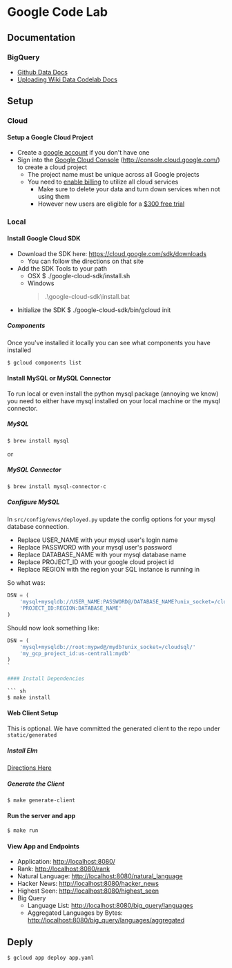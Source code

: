 Google Code Lab
===============

## Documentation

### BigQuery

- [Github Data Docs](docs/big_query/github/github.md)
- [Uploading Wiki Data Codelab Docs](docs/big_query/wiki/wiki.md)


## Setup

### Cloud

#### Setup a Google Cloud Project

- Create a [google account](https://accounts.google.com/SignUp) if you don't have one
- Sign into the [Google Cloud Console](http://console.cloud.google.com/) (http://console.cloud.google.com/) to create a cloud project
  - The project name must be unique across all Google projects
  - You need to [enable billing](https://console.developers.google.com/billing) to utilize all cloud services
    - Make sure to delete your data and turn down services when not using them
    - However new users are eligible for a [$300 free trial](https://console.developers.google.com/billing/freetrial?hl=en)

### Local

#### Install Google Cloud SDK

- Download the SDK here: https://cloud.google.com/sdk/downloads
  - You can follow the directions on that site
- Add the SDK Tools to your path
  - OSX
    $ ./google-cloud-sdk/install.sh
  - Windows
    > .\google-cloud-sdk\install.bat
- Initialize the SDK
  $ ./google-cloud-sdk/bin/gcloud init

##### Components

Once you've installed it locally you can see what components you have installed

    $ gcloud components list

#### Install MySQL or MySQL Connector

To run local or even install the python mysql package (annoying we know) you need to either have mysql installed on your local machine or the mysql connector.

##### MySQL

```sh
$ brew install mysql
```

or

##### MySQL Connector

``` sh
$ brew install mysql-connector-c
```

##### Configure MySQL

In `src/config/envs/deployed.py` update the config options for your mysql database connection.

- Replace USER_NAME with your mysql user's login name
- Replace PASSWORD with your mysql user's password
- Replace DATABASE_NAME with your mysql database name
- Replace PROJECT_ID with your google cloud project id
- Replace REGION with the region your SQL instance is running in

So what was:

``` py
DSN = (
    'mysql+mysqldb://USER_NAME:PASSWORD@/DATABASE_NAME?unix_socket=/cloudsql/'
    'PROJECT_ID:REGION:DATABASE_NAME'
)
```

Should now look something like:

``` py
DSN = (
    'mysql+mysqldb://root:mypwd@/mydb?unix_socket=/cloudsql/'
    'my_gcp_project_id:us-central1:mydb'
)
`

#### Install Dependencies

``` sh
$ make install
```

#### Web Client Setup

This is optional. We have committed the generated client to the repo under `static/generated`

##### Install Elm

[Directions Here](https://guide.elm-lang.org/install.html)

##### Generate the Client

``` sh
$ make generate-client
```

#### Run the server and app

``` sh
$ make run
```

#### View App and Endpoints

- Application: [http://localhost:8080/](http://localhost:8080/)
- Rank: [http://localhost:8080/rank](http://localhost:8080/rank)
- Natural Language: [http://localhost:8080/natural_language](http://localhost:8080/natural_language)
- Hacker News: [http://localhost:8080/hacker_news](http://localhost:8080/hacker_news)
- Highest Seen: [http://localhost:8080/highest_seen](http://localhost:8080/highest_seen)
- Big Query
  - Language List: [http://localhost:8080/big_query/languages](http://localhost:8080/big_query/languages)
  - Aggregated Languages by Bytes: [http://localhost:8080/big_query/languages/aggregated](http://localhost:8080/big_query/languages/aggregated)

## Deply

```sh
$ gcloud app deploy app.yaml
```
